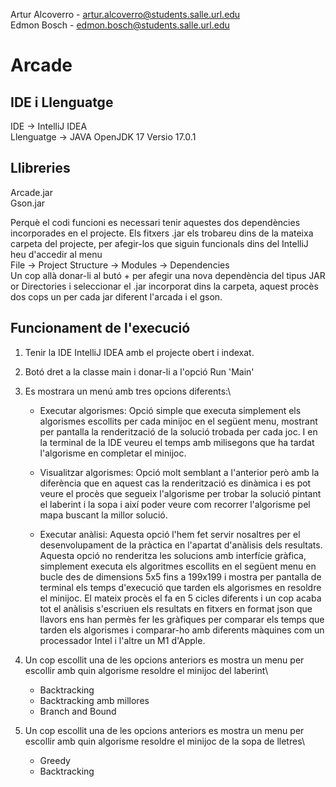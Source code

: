 Artur Alcoverro - artur.alcoverro@students.salle.url.edu\
Edmon Bosch - edmon.bosch@students.salle.url.edu

# Arcade

## IDE i Llenguatge
IDE -> IntelliJ IDEA\
Llenguatge -> JAVA OpenJDK 17 Versio 17.0.1

## Llibreries
Arcade.jar\
Gson.jar

Perquè el codi funcioni es necessari tenir aquestes dos dependències incorporades en el projecte. Els fitxers .jar els trobareu dins de la mateixa carpeta del projecte, per afegir-los que siguin funcionals dins del IntelliJ heu d'accedir al menu\
File -> Project Structure -> Modules -> Dependencies\
Un cop allà donar-li al butó + per afegir una nova dependència del tipus JAR or Directories i seleccionar el .jar incorporat dins la carpeta, aquest procès dos cops un per cada jar diferent l'arcada i el gson.

## Funcionament de l'execució
1. Tenir la IDE IntelliJ IDEA amb el projecte obert i indexat.

2. Botó dret a la classe main i donar-li a l'opció Run 'Main'

3. Es mostrara un menú amb tres opcions diferents:\
    - Executar algorismes: Opció simple que executa simplement els algorismes escollits per cada minijoc en el següent menu, mostrant per pantalla la renderització de la solució trobada per cada joc. I en la terminal de la IDE veureu el temps amb milisegons que ha tardat l'algorisme en completar el minijoc.

    - Visualitzar algorismes: Opció molt semblant a l'anterior però amb la diferència que en aquest cas la renderització es dinàmica i es pot veure el procès que segueix l'algorisme per trobar la solució pintant el laberint i la sopa i així poder veure com recorrer l'algorisme pel mapa buscant la millor solució.

    - Executar anàlisi: Aquesta opció l'hem fet servir nosaltres per el desenvolupament de la pràctica en l'apartat d'anàlisis dels resultats. Aquesta opció no renderitza les solucions amb interfície gràfica, simplement executa els algoritmes escollits en el següent menu en bucle des de dimensions 5x5 fins a 199x199 i mostra per pantalla de terminal els temps d'execució que tarden els algorismes en resoldre el minijoc. El mateix procès el fa en 5 cicles diferents i un cop acaba tot el anàlisis s'escriuen els resultats en fitxers en format json que llavors ens han permès fer les gràfiques per comparar els temps que tarden els algorismes i comparar-ho amb diferents màquines com un processador Intel i l'altre un M1 d'Apple.

4. Un cop escollit una de les opcions anteriors es mostra un menu per escollir amb quin algorisme resoldre el minijoc del laberint\
    - Backtracking
    - Backtracking amb millores
    - Branch and Bound

5. Un cop escollit una de les opcions anteriors es mostra un menu per escollir amb quin algorisme resoldre el minijoc de la sopa de lletres\
    - Greedy
    - Backtracking

